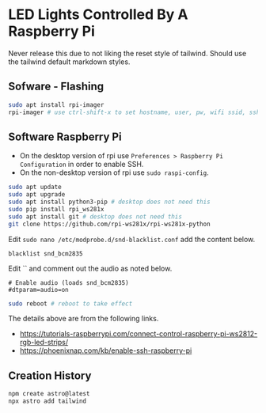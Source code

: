 # LED Lights Controlled By A Raspberry Pi

Never release this due to not liking the reset style of tailwind.
Should use the tailwind default markdown styles.

## Sofware - Flashing

```bash
sudo apt install rpi-imager
rpi-imager # use ctrl-shift-x to set hostname, user, pw, wifi ssid, ssh
```

## Software Raspberry Pi

- On the desktop version of rpi use `Preferences > Raspberry Pi Configuration`
  in order to enable SSH.
- On the non-desktop version of rpi use `sudo raspi-config`.

```bash
sudo apt update
sudo apt upgrade
sudo apt install python3-pip # desktop does not need this
sudo pip install rpi_ws281x
sudo apt install git # desktop does not need this
git clone https://github.com/rpi-ws281x/rpi-ws281x-python
```

Edit `sudo nano /etc/modprobe.d/snd-blacklist.conf` add the content below.

```
blacklist snd_bcm2835
```

Edit `` and comment out the audio as noted below.

```
# Enable audio (loads snd_bcm2835)
#dtparam=audio=on
```

```bash
sudo reboot # reboot to take effect
```

The details above are from the following links.

- https://tutorials-raspberrypi.com/connect-control-raspberry-pi-ws2812-rgb-led-strips/
- https://phoenixnap.com/kb/enable-ssh-raspberry-pi

## Creation History

```bash
npm create astro@latest
npx astro add tailwind
```
